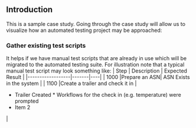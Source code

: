 ## Introduction

This is a sample case study.  Going through the case study will allow us to visualize how an automated testing project may be approached:

### Gather existing test scripts
It helps if we have manual test scripts that are already in use which will be migrated to the automated testing suite.  For illustration note that a typical manual test script may look something like:
| Step | Description | Expected Result |
|------------------|-------|----|
| 1000 |Prepare an ASN| ASN Exists in the system |
| 1100 |Create a trailer and check it in | <ul> <li> Trailer Created * Workflows for the check in (e.g. temperature) were prompted </li> <li>Item 2</li></ul> |


